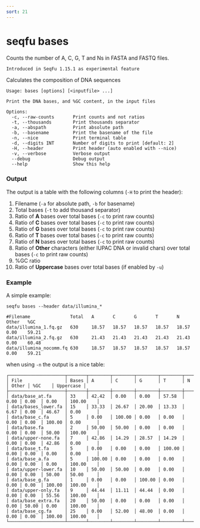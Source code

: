 ```yaml
---
sort: 21
---
```


# seqfu bases

Counts the number of A, C, G, T and Ns in FASTA and FASTQ files.

```note
Introduced in SeqFu 1.15.1 as experimental feature
```

Calculates the composition of DNA sequences

```text
Usage: bases [options] [<inputfile> ...]

Print the DNA bases, and %GC content, in the input files

Options:
  -c, --raw-counts       Print counts and not ratios
  -t, --thousands        Print thousands separator
  -a, --abspath          Print absolute path 
  -b, --basename         Print the basename of the file
  -n, --nice             Print terminal table
  -d, --digits INT       Number of digits to print [default: 2]
  -H, --header           Print header (auto enabled with --nice)
  -v, --verbose          Verbose output
  --debug                Debug output
  --help                 Show this help
```

### Output

The output is a table with the following columns (`-H` to print the header):

1. Filename (`-a` for absolute path, `-b` for basename)
2. Total bases (`-t` to add thousand separator)
3. Ratio of **A** bases over total bases (`-c` to print raw counts)
4. Ratio of **C** bases over total bases (`-c` to print raw counts)
5. Ratio of **G** bases over total bases (`-c` to print raw counts)
6. Ratio of **T** bases over total bases (`-c` to print raw counts)
7. Ratio of **N** bases over total bases (`-c` to print raw counts)
8. Ratio of **Other** characters (either IUPAC DNA or invalid chars) over total bases (`-c` to print raw counts)
9. %GC ratio
10. Ratio of **Uppercase** bases over total bases (if enabled by `-u`)

### Example

A simple example:

```text
seqfu bases --header data/illumina_*

#Filename               Total   A       C       G       T       N       Other   %GC
data/illumina_1.fq.gz   630     18.57   18.57   18.57   18.57   18.57   0.00    59.21
data/illumina_2.fq.gz   630     21.43   21.43   21.43   21.43   21.43   0.00    60.48
data/illumina_nocomm.fq 630     18.57   18.57   18.57   18.57   18.57   0.00    59.21
```

when using `-n` the output is a nice table:

```text
┌─────────────────────┬───────┬────────┬────────┬────────┬────────┬──────┬───────┬────────┬───────────┐
│ File                │ Bases │ A      │ C      │ G      │ T      │ N    │ Other │ %GC    │ Uppercase │
├─────────────────────┼───────┼────────┼────────┼────────┼────────┼──────┼───────┼────────┼───────────┤
│ data/base_at.fa     │ 33    │ 42.42  │ 0.00   │ 0.00   │ 57.58  │ 0.00 │ 0.00  │ 0.00   │ 100.00    │
│ data/bases_lower.fa │ 15    │ 33.33  │ 26.67  │ 20.00  │ 13.33  │ 6.67 │ 0.00  │ 46.67  │ 0.00      │
│ data/base_c.fa      │ 5     │ 0.00   │ 100.00 │ 0.00   │ 0.00   │ 0.00 │ 0.00  │ 100.00 │ 0.00      │
│ data/base.fa        │ 2     │ 50.00  │ 50.00  │ 0.00   │ 0.00   │ 0.00 │ 0.00  │ 50.00  │ 100.00    │
│ data/upper-none.fa  │ 7     │ 42.86  │ 14.29  │ 28.57  │ 14.29  │ 0.00 │ 0.00  │ 42.86  │ 0.00      │
│ data/base_t.fa      │ 5     │ 0.00   │ 0.00   │ 0.00   │ 100.00 │ 0.00 │ 0.00  │ 0.00   │ 0.00      │
│ data/base_a.fa      │ 5     │ 100.00 │ 0.00   │ 0.00   │ 0.00   │ 0.00 │ 0.00  │ 0.00   │ 100.00    │
│ data/upper-lower.fa │ 10    │ 50.00  │ 50.00  │ 0.00   │ 0.00   │ 0.00 │ 0.00  │ 50.00  │ 50.00     │
│ data/base_g.fa      │ 1     │ 0.00   │ 0.00   │ 100.00 │ 0.00   │ 0.00 │ 0.00  │ 100.00 │ 100.00    │
│ data/upper-only.fa  │ 9     │ 44.44  │ 11.11  │ 44.44  │ 0.00   │ 0.00 │ 0.00  │ 55.56  │ 100.00    │
│ data/base_extra.fa  │ 20    │ 50.00  │ 0.00   │ 0.00   │ 0.00   │ 0.00 │ 50.00 │ 0.00   │ 100.00    │
│ data/base_cg.fa     │ 25    │ 0.00   │ 52.00  │ 48.00  │ 0.00   │ 0.00 │ 0.00  │ 100.00 │ 100.00    │
└─────────────────────┴───────┴────────┴────────┴────────┴────────┴──────┴───────┴────────┴───────────┘
```